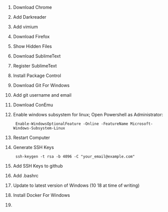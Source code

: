 1. Download Chrome
  1. Add Darkreader
  1. Add vimium
1. Download Firefox
1. Show Hidden Files
1. Download SublimeText
1. Register SublimeText
1. Install Package Control
1. Download Git For Windows
1. Add git username and email
1. Download ConEmu
1. Enable windows subsystem for linux; Open Powershell as Administrator:

        Enable-WindowsOptionalFeature -Online -FeatureName Microsoft-Windows-Subsystem-Linux
1. Restart Computer


1. Generate SSH Keys

        ssh-keygen -t rsa -b 4096 -C "your_email@example.com"
1. Add SSH Keys to github
1. Add .bashrc

1. Update to latest version of Windows (10 18 at time of writing)
1. Install Docker For Windows
1.
